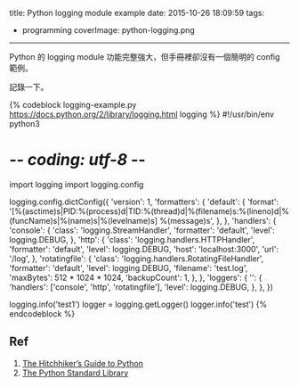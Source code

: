title: Python logging module example
date: 2015-10-26 18:09:59
tags:
- programming
coverImage: python-logging.png
---

Python 的 logging module 功能完整強大，但手冊裡卻沒有一個簡明的 config 範例。

記錄一下。
<!-- more -->
{% codeblock logging-example.py https://docs.python.org/2/library/logging.html logging %}
#!/usr/bin/env python3
# -*- coding: utf-8 -*-

import logging
import logging.config

logging.config.dictConfig({
    'version': 1,
    'formatters': {
        'default': {
            'format': '[%(asctime)s|PID:%(process)d|TID:%(thread)d|%(filename)s:%(lineno)d|%(funcName)s|%(name)s|%(levelname)s] %(message)s',
        },
    },
    'handlers': {
        'console': {
            'class': 'logging.StreamHandler',
            'formatter': 'default',
            'level': logging.DEBUG,
        },
        'http': {
            'class': 'logging.handlers.HTTPHandler',
            'formatter': 'default',
            'level': logging.DEBUG,
            'host': 'localhost:3000',
            'url': '/log',
        },
        'rotatingfile': {
            'class': 'logging.handlers.RotatingFileHandler',
            'formatter': 'default',
            'level': logging.DEBUG,
            'filename': 'test.log',
            'maxBytes': 512 * 1024 * 1024,
            'backupCount': 1,
        },
    },
    'loggers': {
        '': {
            'handlers': ['console', 'http', 'rotatingfile'],
            'level': logging.DEBUG,
        },
    },
})

logging.info('test1')
logger = logging.getLogger()
logger.info('test')
{% endcodeblock %}

## Ref

1. [The Hitchhiker’s Guide to Python]
2. [The Python Standard Library]

[The Hitchhiker’s Guide to Python]: http://docs.python-guide.org/en/latest/writing/logging/
[The Python Standard Library]: https://docs.python.org/2/library/logging.html
